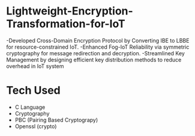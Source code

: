 # Lightweight-Encryption-Transformation-for-IoT
-Developed Cross-Domain Encryption Protocol by Converting IBE to LBBE for resource-constrained IoT.
-Enhanced Fog-IoT Reliability via symmetric cryptography for message redirection and decryption.
-Streamlined Key Management by designing efficient key distribution methods to reduce overhead in IoT system
# Tech Used
- C Language
- Cryptography
- PBC (Pairing Based Cryptograpy)
- Openssl (crypto)
